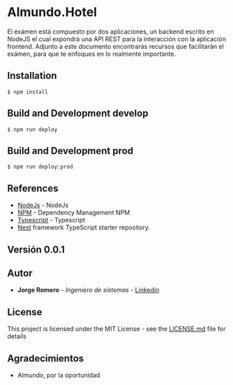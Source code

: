 # Almundo.Hotel

El exámen está compuesto por dos aplicaciones, un backend escrito en NodeJS el cual expondrá
una API REST para la interacción con la aplicación frontend.
Adjunto a este documento encontrarás recursos que facilitarán el exámen, para que te enfoques
en lo realmente importante.

## Installation

```
$ npm install
```

## Build and Development develop

```
$ npm run deploy
```

## Build and Development prod

```
$ npm run deploy:prod
```

## References

* [NodeJs](https://nodejs.org/es/) - NodeJs
* [NPM](ttps://www.npmjs.com/) - Dependency Management NPM
* [Typescript](http://www.typescriptlang.org/) - Typescript
* [Nest](https://github.com/nestjs/nest) framework TypeScript starter repository.

## Versión 0.0.1

## Autor

* **Jorge Romero** - *Ingeniero de sistemas* - [Linkedin](https://www.linkedin.com/in/jorge-luis-romero-casta%C3%B1eda-04791167/)

## License

This project is licensed under the MIT License - see the [LICENSE.md](LICENSE.md) file for details

## Agradecimientos

* Almundo, por la oportunidad
